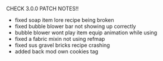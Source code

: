CHECK 3.0.0 PATCH NOTES!!

- fixed soap item lore recipe being broken
- fixed bubble blower bar not showing up correctly
- bubble blower wont play item equip animation while using
- fixed a fabric mixin not using refmap
- fixed sus gravel bricks recipe crashing
- added back mod own cookies tag